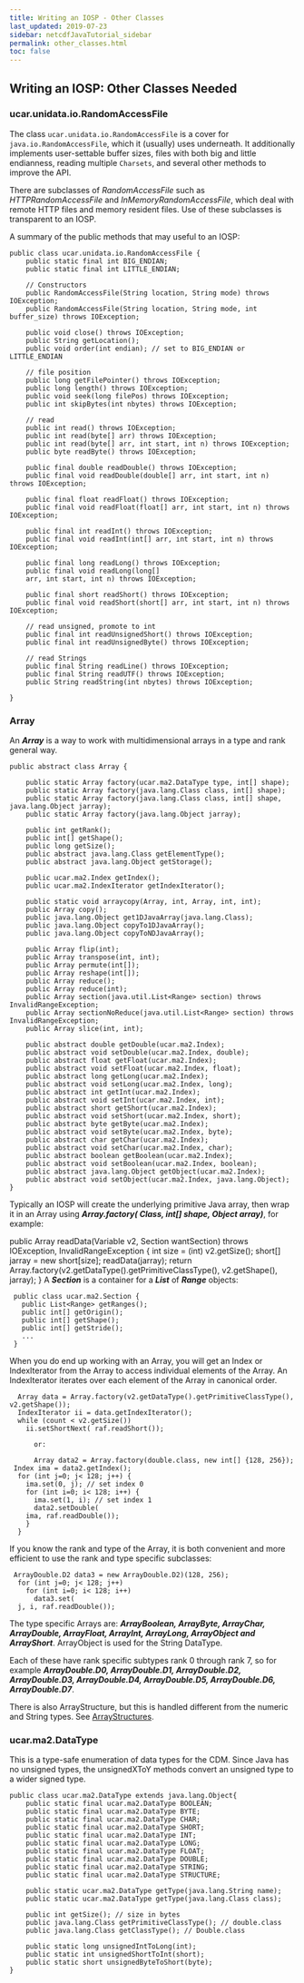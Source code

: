 ```yaml
---
title: Writing an IOSP - Other Classes
last_updated: 2019-07-23
sidebar: netcdfJavaTutorial_sidebar
permalink: other_classes.html
toc: false
---
```


## Writing an IOSP: Other Classes Needed

### ucar.unidata.io.RandomAccessFile

The class `ucar.unidata.io.RandomAccessFile` is a cover for `java.io.RandomAccessFile`, which it (usually) uses underneath. 
It additionally implements user-settable buffer sizes, files with both big and little endianness, reading multiple `Charsets`, and several other methods to improve the API.

There are subclasses of _RandomAccessFile_ such as _HTTPRandomAccessFile_ and _InMemoryRandomAccessFile_, which deal with remote HTTP files and memory resident files. Use of these subclasses is transparent to an IOSP.

A summary of the public methods that may useful to an IOSP:

~~~
public class ucar.unidata.io.RandomAccessFile {
    public static final int BIG_ENDIAN;
    public static final int LITTLE_ENDIAN;

    // Constructors
    public RandomAccessFile(String location, String mode) throws IOException;
    public RandomAccessFile(String location, String mode, int buffer_size) throws IOException;

    public void close() throws IOException;
    public String getLocation();
    public void order(int endian); // set to BIG_ENDIAN or LITTLE_ENDIAN

    // file position
    public long getFilePointer() throws IOException;
    public long length() throws IOException;
    public void seek(long filePos) throws IOException;
    public int skipBytes(int nbytes) throws IOException;

    // read
    public int read() throws IOException;
    public int read(byte[] arr) throws IOException;
    public int read(byte[] arr, int start, int n) throws IOException;
    public byte readByte() throws IOException;

    public final double readDouble() throws IOException;
    public final void readDouble(double[] arr, int start, int n) throws IOException;

    public final float readFloat() throws IOException;
    public final void readFloat(float[] arr, int start, int n) throws IOException;

    public final int readInt() throws IOException;
    public final void readInt(int[] arr, int start, int n) throws IOException;

    public final long readLong() throws IOException;
    public final void readLong(long[]
    arr, int start, int n) throws IOException;

    public final short readShort() throws IOException;
    public final void readShort(short[] arr, int start, int n) throws IOException;

    // read unsigned, promote to int
    public final int readUnsignedShort() throws IOException;
    public final int readUnsignedByte() throws IOException;

    // read Strings
    public final String readLine() throws IOException;
    public final String readUTF() throws IOException;
    public String readString(int nbytes) throws IOException;

}
~~~

### Array
An <b>_Array_</b> is a way to work with multidimensional arrays in a type and rank general way.

~~~
public abstract class Array {

    public static Array factory(ucar.ma2.DataType type, int[] shape);
    public static Array factory(java.lang.Class class, int[] shape);
    public static Array factory(java.lang.Class class, int[] shape, java.lang.Object jarray);
    public static Array factory(java.lang.Object jarray);

    public int getRank();
    public int[] getShape();
    public long getSize();
    public abstract java.lang.Class getElementType();
    public abstract java.lang.Object getStorage();

    public ucar.ma2.Index getIndex();
    public ucar.ma2.IndexIterator getIndexIterator();

    public static void arraycopy(Array, int, Array, int, int);
    public Array copy();
    public java.lang.Object get1DJavaArray(java.lang.Class);
    public java.lang.Object copyTo1DJavaArray();
    public java.lang.Object copyToNDJavaArray();

    public Array flip(int);
    public Array transpose(int, int);
    public Array permute(int[]);
    public Array reshape(int[]);
    public Array reduce();
    public Array reduce(int);
    public Array section(java.util.List<Range> section) throws InvalidRangeException;
    public Array sectionNoReduce(java.util.List<Range> section) throws InvalidRangeException;
    public Array slice(int, int);

    public abstract double getDouble(ucar.ma2.Index);
    public abstract void setDouble(ucar.ma2.Index, double);
    public abstract float getFloat(ucar.ma2.Index);
    public abstract void setFloat(ucar.ma2.Index, float);
    public abstract long getLong(ucar.ma2.Index);
    public abstract void setLong(ucar.ma2.Index, long);
    public abstract int getInt(ucar.ma2.Index);
    public abstract void setInt(ucar.ma2.Index, int);
    public abstract short getShort(ucar.ma2.Index);
    public abstract void setShort(ucar.ma2.Index, short);
    public abstract byte getByte(ucar.ma2.Index);
    public abstract void setByte(ucar.ma2.Index, byte);
    public abstract char getChar(ucar.ma2.Index);
    public abstract void setChar(ucar.ma2.Index, char);
    public abstract boolean getBoolean(ucar.ma2.Index);
    public abstract void setBoolean(ucar.ma2.Index, boolean);
    public abstract java.lang.Object getObject(ucar.ma2.Index);
    public abstract void setObject(ucar.ma2.Index, java.lang.Object);
}
~~~
Typically an IOSP will create the underlying primitive Java array, then wrap it in an Array using <b>_Array.factory( Class, int[] shape, Object array)_</b>, for example:

 public Array readData(Variable v2, Section wantSection) throws IOException, InvalidRangeException {
   int size = (int) v2.getSize();
   short[] jarray = new short[size];
   readData(jarray);
   return Array.factory(v2.getDataType().getPrimitiveClassType(), v2.getShape(), jarray);
 }
A <b>_Section_</b> is a container for a _<b>List_</b> of <b>_Range_</b> objects:

~~~
 public class ucar.ma2.Section {
   public List<Range> getRanges();
   public int[] getOrigin();
   public int[] getShape();
   public int[] getStride();
   ...
 }
~~~

When you do end up working with an Array, you will get an Index or IndexIterator from the Array to access individual elements of the Array. An IndexIterator iterates over each element of the Array in canonical order.

~~~
  Array data = Array.factory(v2.getDataType().getPrimitiveClassType(), v2.getShape());
  IndexIterator ii = data.getIndexIterator();
  while (count < v2.getSize())
    ii.setShortNext( raf.readShort());

      or:

      Array data2 = Array.factory(double.class, new int[] {128, 256});
 Index ima = data2.getIndex();
  for (int j=0; j< 128; j++) {
    ima.set(0, j); // set index 0
    for (int i=0; i< 128; i++) {
      ima.set(1, i); // set index 1
      data2.setDouble(
    ima, raf.readDouble()); 
    }
  }
~~~

If you know the rank and type of the Array, it is both convenient and more efficient to use the rank and type specific subclasses:

~~~
 ArrayDouble.D2 data3 = new ArrayDouble.D2)(128, 256);
  for (int j=0; j< 128; j++) 
    for (int i=0; i< 128; i++) 
      data3.set(
  j, i, raf.readDouble());
~~~

The type specific Arrays are: <b>_ArrayBoolean, ArrayByte, ArrayChar, ArrayDouble, ArrayFloat, ArrayInt, ArrayLong, ArrayObject and ArrayShort_</b>. ArrayObject is used for the String DataType.

Each of these have rank specific subtypes rank 0 through rank 7, so for example <b>_ArrayDouble.D0, ArrayDouble.D1, ArrayDouble.D2, ArrayDouble.D3, ArrayDouble.D4, ArrayDouble.D5, ArrayDouble.D6, ArrayDouble.D7_</b>.

There is also ArrayStructure, but this is handled different from the numeric and String types. See [ArrayStructures](arraystructures_ref.html).

### ucar.ma2.DataType

This is a type-safe enumeration of data types for the CDM. Since Java has no unsigned types, the unsignedXToY methods convert an unsigned type to a wider signed type.

~~~
public class ucar.ma2.DataType extends java.lang.Object{
    public static final ucar.ma2.DataType BOOLEAN;
    public static final ucar.ma2.DataType BYTE;
    public static final ucar.ma2.DataType CHAR;
    public static final ucar.ma2.DataType SHORT;
    public static final ucar.ma2.DataType INT;
    public static final ucar.ma2.DataType LONG;
    public static final ucar.ma2.DataType FLOAT;
    public static final ucar.ma2.DataType DOUBLE;
    public static final ucar.ma2.DataType STRING;
    public static final ucar.ma2.DataType STRUCTURE;

    public static ucar.ma2.DataType getType(java.lang.String name);
    public static ucar.ma2.DataType getType(java.lang.Class class);

    public int getSize(); // size in bytes
    public java.lang.Class getPrimitiveClassType(); // double.class
    public java.lang.Class getClassType(); // Double.class

    public static long unsignedIntToLong(int);
    public static int unsignedShortToInt(short);
    public static short unsignedByteToShort(byte);
}
~~~